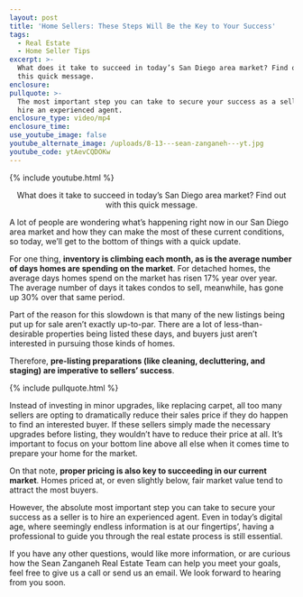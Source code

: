 ```yaml
---
layout: post
title: 'Home Sellers: These Steps Will Be the Key to Your Success'
tags:
  - Real Estate
  - Home Seller Tips
excerpt: >-
  What does it take to succeed in today’s San Diego area market? Find out with
  this quick message.
enclosure:
pullquote: >-
  The most important step you can take to secure your success as a seller is to
  hire an experienced agent.
enclosure_type: video/mp4
enclosure_time:
use_youtube_image: false
youtube_alternate_image: /uploads/8-13---sean-zanganeh---yt.jpg
youtube_code: ytAevCQDOKw
---
```


{% include youtube.html %}

<center>What does it take to succeed in today’s San Diego area market? Find out with this quick message.</center>

A lot of people are wondering what’s happening right now in our San Diego area market and how they can make the most of these current conditions, so today, we’ll get to the bottom of things with a quick update.

For one thing, **inventory is climbing each month, as is the average number of days homes are spending on the market**. For detached homes, the average days homes spend on the market has risen 17% year over year. The average number of days it takes condos to sell, meanwhile, has gone up 30% over that same period.

Part of the reason for this slowdown is that many of the new listings being put up for sale aren’t exactly up-to-par. There are a lot of less-than-desirable properties being listed these days, and buyers just aren’t interested in pursuing those kinds of homes.

Therefore, **pre-listing preparations (like cleaning, decluttering, and staging) are imperative to sellers’ success**.

{% include pullquote.html %}

Instead of investing in minor upgrades, like replacing carpet, all too many sellers are opting to dramatically reduce their sales price if they do happen to find an interested buyer. If these sellers simply made the necessary upgrades before listing, they wouldn’t have to reduce their price at all. It’s important to focus on your bottom line above all else when it comes time to prepare your home for the market.

On that note, **proper pricing is also key to succeeding in our current market**. Homes priced at, or even slightly below, fair market value tend to attract the most buyers.

However, the absolute most important step you can take to secure your success as a seller is to hire an experienced agent. Even in today’s digital age, where seemingly endless information is at our fingertips’, having a professional to guide you through the real estate process is still essential.

If you have any other questions, would like more information, or are curious how the Sean Zanganeh Real Estate Team can help you meet your goals, feel free to give us a call or send us an email. We look forward to hearing from you soon.